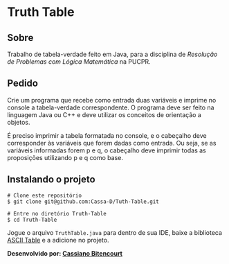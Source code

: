 # Truth Table

## Sobre

Trabalho de tabela-verdade feito em Java, para a disciplina de _Resolução de Problemas com Lógica Matemática_ na PUCPR.

## Pedido

Crie um programa que recebe como entrada duas variáveis e imprime no console a tabela-verdade correspondente. O programa deve ser feito na linguagem Java ou C++ e deve utilizar os conceitos de orientação a objetos.

É preciso imprimir a tabela formatada no console, e o cabeçalho deve corresponder às variáveis que forem dadas como entrada. Ou seja, se as variáveis informadas forem p e q, o cabeçalho deve imprimir todas as proposições utilizando p e q como base.

## Instalando o projeto

```shell
# Clone este repositório
$ git clone git@github.com:Cassa-D/Tuth-Table.git

# Entre no diretório Truth-Table
$ cd Truth-Table
``` 

Jogue o arquivo `TruthTable.java` para dentro de sua IDE, baixe a biblioteca [ASCII Table](https://code.google.com/archive/p/java-ascii-table/) e a adicione no projeto.

__Desenvolvido por: [Cassiano Bitencourt](https://github.com/Cassa-D)__
